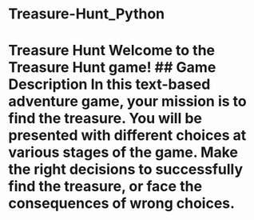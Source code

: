 # Treasure-Hunt_Python
# Treasure Hunt  Welcome to the Treasure Hunt game!  ## Game Description In this text-based adventure game, your mission is to find the treasure. You will be presented with different choices at various stages of the game. Make the right decisions to successfully find the treasure, or face the consequences of wrong choices.
